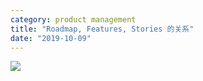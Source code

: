 ```yaml
---
category: product management
title: "Roadmap, Features, Stories 的关系"
date: "2019-10-09"
---
```


![](https://goooooouwa.oss-cn-beijing.aliyuncs.com/img/egbscwlu0aasz5y.jpeg)
